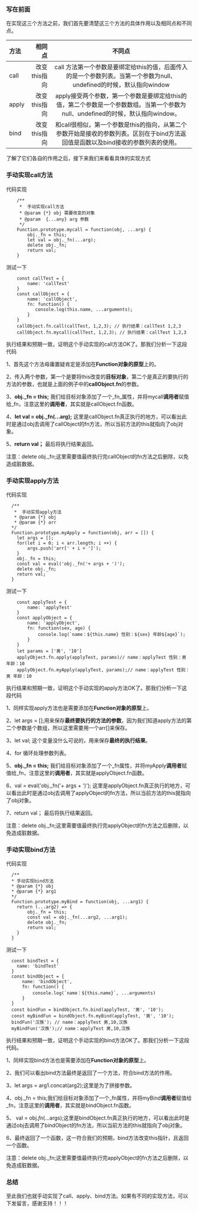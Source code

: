 ### 写在前面
在实现这三个方法之前，我们首先要清楚这三个方法的具体作用以及相同点和不同点。

| 方法|相同点|不同点|
|:-----| ----:|:----:|
|call| 改变this指向 |call 方法第一个参数是要绑定给this的值，后面传入的是一个参数列表。当第一个参数为null、undefined的时候，默认指向window |
|apply| 改变this指向 | apply接受两个参数，第一个参数是要绑定给this的值，第二个参数是一个参数数组。当第一个参数为null、undefined的时候，默认指向window。 |
|bind| 改变this指向 | 和call很相似，第一个参数是this的指向，从第二个参数开始是接收的参数列表。区别在于bind方法返回值是函数以及bind接收的参数列表的使用。 |

了解了它们各自的作用之后，接下来我们来看看具体的实现方式
### 手动实现call方法
代码实现

```
	/**
     *  手动实现call方法
     * @param {*} obj 需要改变的对象
     * @param  {...any} arg 参数
     */
    Function.prototype.mycall = function(obj, ...arg) {
        obj._fn = this;
        let val = obj._fn(...arg); 
        delete obj._fn;
        return val;
    }
```
测试一下
```
	const callTest = {
    	name: 'callTest'
    }
    const callObject = {
        name: 'callObject',
        fn: function() {
           console.log(this.name, ...arguments);
        }
    }
    callObject.fn.call(callTest, 1,2,3); // 执行结果：callTest 1,2,3
	callObject.fn.mycall(callTest, 1,2,3); // 执行结果：callTest 1,2,3
```
执行结果和预期一致，证明这个手动实现的call方法OK了。那我们分析一下这段代码

1、首先这个方法毋庸置疑肯定是添加在**Function对象的原型**上的。

2、传入两个参数，第一个是要将this改变的**目标对象**，第二个是真正的要执行的方法的参数，也就是上面的例子中的**callObject.fn**的参数。

3、**obj._fn = this;** 我们给目标对象添加了一个_fn_属性，并将mycall**调用者**赋值给_fn，注意这里的**调用者**，其实就是callObject.fn函数。

4、**let val = obj._fn(...arg);** 这里是callObject.fn真正执行的地方，可以看出此时是通过obj去调用了callObject的fn方法，所以当前方法的this就指向了obj对象。

5、**return val；** 最后将执行结果返回。

注意：delete obj._fn;这里需要值最终执行完callObject的fn方法之后删除，以免造成脏数据。

### 手动实现apply方法
代码实现
```
  /**
   *  手动实现apply方法
   * @param {*} obj 
   * @param {*} arr 
  */
  Function.prototype.myApply = function(obj, arr = []) {
    let args = [];
    for(let i = 0; i < arr.length; i ++) {
        args.push('arr[' + i + ']');
    }
    obj._fn = this;
    const val = eval('obj._fn('+ args + ')');
    delete obj._fn;
    return val;
  }
```
测试一下
```
	const applyTest = {
    	name: 'applyTest'
	}
	const applyObject = {
        name: 'applyObject',
        fn: function(sex, age) {
            console.log(`name：${this.name} 性别：${sex} 年龄${age}`);
        }
    }
    let params = ['男', '10']
    applyObject.fn.apply(applyTest, params)// name：applyTest 性别：男 年龄：10
    applyObject.fn.myApply(applyTest, params);// name：applyTest 性别：男 年龄：10
```
执行结果和预期一致，证明这个手动实现的apply方法OK了。那我们分析一下这段代码

1、同样实现apply方法也是需要添加在**Function对象的原型**上。

2、let args = [];用来保存**最终要执行的方法的参数**，因为我们知道apply方法的第二个参数是个数组，所以这里需要用一个arr[]来保存。

3、let val; 这个变量没什么可说的，用来保存**最终的执行结果**。

4、for 循环处理参数列表。

5、**obj._fn = this;** 我们给目标对象添加了一个_fn属性，并将myApply**调用者**赋值给_fn，注意这里的**调用者**，其实就是applyObject.fn函数。

6、val = eval('obj._fn('+ args + ')'); 这里是applyObject.fn真正执行的地方，可以看出此时是通过obj去调用了applyObject的fn方法，所以当前方法的this就指向了obj对象。

7、return val； 最后将执行结果返回。

注意：delete obj._fn;这里需要值最终执行完applyObject的fn方法之后删除，以免造成脏数据。

### 手动实现bind方法
代码实现
```
  /**
  * 手动实现bind方法
  * @param {*} obj 
  * @param {*} arg1 
  */
  Function.prototype.myBind = function(obj, ...arg1) {
    return (...arg2) => {
        obj._fn = this;
        const val = obj._fn(...arg2, ...arg1);
        delete obj._fn;
        return val;
    }
  }
```
测试一下

```
  const bindTest = {
    name: 'bindTest'
  }
  const bindObject = {
      name: 'bindObject',
      fn: function() {
          console.log(`name：${this.name}`, ...arguments) 
      }
  }
  const bindFun = bindObject.fn.bind(applyTest, '男', '10');
  const myBindFun = bindObject.fn.myBind(applyTest, '男', '10');
  bindFun('汉族'); // name：applyTest 男,10,汉族
  myBindFun('汉族');// name：applyTest 男,10,汉族
```
执行结果和预期一致，证明这个手动实现的bind方法OK了。那我们分析一下这段代码。

1、同样实现bind方法也是需要添加在**Function对象的原型**上。

2、我们可以看出bind方法最终是返回了一个方法，符合bind方法的作用。

3、let args = arg1.concat(arg2);这里是为了拼接参数。

4、obj._fn = this;我们给目标对象添加了一个_fn属性，并将myBind**调用者**赋值给_fn，注意这里的**调用者**，其实就是bindObject.fn函数。

5、 val = obj._fn_(...args);这里是bindObject.fn真正执行的地方，可以看出此时是通过obj去调用了bindObject的fn方法，所以当前方法的this就指向了obj对象。

6、最终返回了一个函数，这一符合我们的预期，bind方法改变this指针，且返回一个函数。

注意：delete obj._fn;这里需要值最终执行完applyObject的fn方法之后删除，以免造成脏数据。

### 总结
至此我们也就手动实现了call、apply、bind方法。如果有不同的实现方法，可以下发留言，感谢支持！！！

